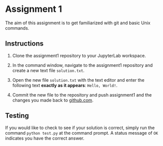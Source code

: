 # Assignment 1

The aim of this assignment is to get familiarized with git and basic Unix commands.

## Instructions

 1. Clone the assignment1 repository to your JupyterLab workspace.

 2. In the command window, navigate to the assignment1 repository and create a new text file `solution.txt`.

 3. Open the new file `solution.txt` with the text editor and enter the following text **exactly as it appears**: `Hello, World!`.

 4. Commit the new file to the repository and push assignment1 and the changes you made back to [github.com](http://github.com).

 ## Testing

 If you would like to check to see if your solution is correct, simply run the command `python test.py` at the command prompt.  A status message of `OK` indicates you have the correct answer.
